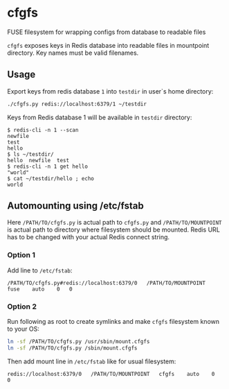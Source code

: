 # cfgfs

FUSE filesystem for wrapping configs from database to readable files

`cfgfs` exposes keys in Redis database into readable files in mountpoint directory. Key names must be valid filenames.

## Usage

Export keys from redis database `1` into `testdir` in user\`s home directory:

```bash
./cfgfs.py redis://localhost:6379/1 ~/testdir
```

Keys from Redis database 1 will be available in `testdir` directory:

```
$ redis-cli -n 1 --scan
newfile
test
hello
$ ls ~/testdir/
hello  newfile  test
$ redis-cli -n 1 get hello
"world"
$ cat ~/testdir/hello ; echo
world
```

## Automounting using /etc/fstab

Here `/PATH/TO/cfgfs.py` is actual path to `cfgfs.py` and `/PATH/TO/MOUNTPOINT` is actual path to directory where filesystem should be mounted. Redis URL has to be changed with your actual Redis connect string. 

### Option 1

Add line to `/etc/fstab`:

```
/PATH/TO/cfgfs.py#redis://localhost:6379/0   /PATH/TO/MOUNTPOINT   fuse    auto    0   0
```

### Option 2

Run following as root to create symlinks and make `cfgfs` filesystem known to your OS:

```bash
ln -sf /PATH/TO/cfgfs.py /usr/sbin/mount.cfgfs
ln -sf /PATH/TO/cfgfs.py /sbin/mount.cfgfs
```

Then add mount line in `/etc/fstab` like for usual filesystem: 

```
redis://localhost:6379/0   /PATH/TO/MOUNTPOINT   cfgfs    auto    0   0
```
